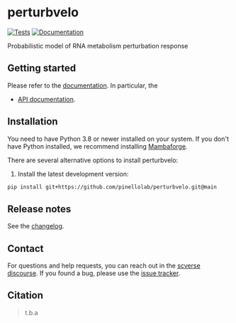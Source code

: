 # perturbvelo

[![Tests][badge-tests]][link-tests]
[![Documentation][badge-docs]][link-docs]

[badge-tests]: https://img.shields.io/github/actions/workflow/status/pinellolab/perturbvelo/test.yaml?branch=main
[link-tests]: https://github.com/pinellolab/perturbvelo/actions/workflows/test.yml
[badge-docs]: https://img.shields.io/readthedocs/perturbvelo

Probabilistic model of RNA metabolism perturbation response

## Getting started

Please refer to the [documentation][link-docs]. In particular, the

-   [API documentation][link-api].

## Installation

You need to have Python 3.8 or newer installed on your system. If you don't have
Python installed, we recommend installing [Mambaforge](https://github.com/conda-forge/miniforge#mambaforge).

There are several alternative options to install perturbvelo:

<!--
1) Install the latest release of `perturbvelo` from `PyPI <https://pypi.org/project/perturbvelo/>`_:

```bash
pip install perturbvelo
```
-->

1. Install the latest development version:

```bash
pip install git+https://github.com/pinellolab/perturbvelo.git@main
```

## Release notes

See the [changelog][changelog].

## Contact

For questions and help requests, you can reach out in the [scverse discourse][scverse-discourse].
If you found a bug, please use the [issue tracker][issue-tracker].

## Citation

> t.b.a

[scverse-discourse]: https://discourse.scverse.org/
[issue-tracker]: https://github.com/pinellolab/perturbvelo/issues
[changelog]: https://perturbvelo.readthedocs.io/latest/changelog.html
[link-docs]: https://perturbvelo.readthedocs.io
[link-api]: https://perturbvelo.readthedocs.io/latest/api.html
